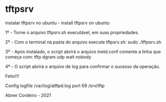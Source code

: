 # tftpsrv
instalar tftpsrv no ubuntu - install tftpsrv on ubuntu

1º  - Torne o arquivo tftpsrv.sh executável, em suas propriedades.

2º  - Com o terminal na pasta do arquivo execute tftpsrv.sh:
            sudo ./tftpsrv.sh

3º  - Após instalado, o script abrirá o arquivo inetd.conf
            comente a linha que começa com: tftp dgram udp wait nobody
            
4º  - O script abrirá o arquivo de log para confirmar o sucesso da operação.

Feito!!!

Config
logfile /var/log/atftpd.log
port 69
/srv/tftp

Abner Cordeiro - 2021

